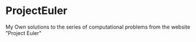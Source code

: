 # ProjectEuler
My Own solutions to the series of computational problems from the website "Project Euler"
